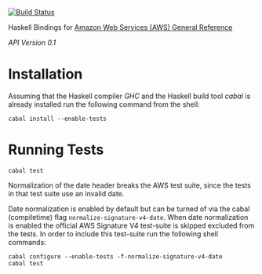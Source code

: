 [![Build Status](https://travis-ci.org/alephcloud/hs-aws-general.svg?branch=master)](https://travis-ci.org/alephcloud/hs-aws-general)

Haskell Bindings for [Amazon Web Services (AWS) General Reference](http://docs.aws.amazon.com/general/latest/gr/)

*API Version 0.1*

Installation
============

Assuming that the Haskell compiler *GHC* and the Haskell build tool *cabal* is
already installed run the following command from the shell:

~~~{.sh}
cabal install --enable-tests
~~~

Running Tests
=============

~~~{.sh}
cabal test
~~~

Normalization of the date header breaks the AWS test suite, since the tests in
that test suite use an invalid date.

Date normalization is enabled by default but can be turned of via the cabal
(compiletime) flag `normalize-signature-v4-date`. When date normalization is
enabled the official AWS Signature V4 test-suite is skipped excluded from the
tests. In order to include this test-suite run the following shell commands:

~~~{.sh}
cabal configure --enable-tests -f-normalize-signature-v4-date
cabal test
~~~

